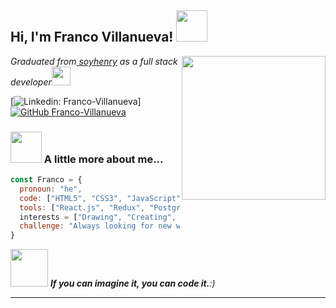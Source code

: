 <h2> Hi, I'm Franco Villanueva! <img src="https://media.giphy.com/media/mGcNjsfWAjY5AEZNw6/giphy.gif" width="50"></h2>
<img align='right' src="https://w7.pngwing.com/pngs/120/484/png-transparent-web-development-digital-marketing-web-design-search-engine-optimization-logo-web-development-blue-angle-web-design-thumbnail.png" width="230">
<p><em>Graduated from<a href="https://www.soyhenry.com/"> soyhenry</a> as a full stack developer<img src="https://media.giphy.com/media/fYSnHlufseco8Fh93Z/giphy.gif" width="30">
</em></p>

[![Linkedin: Franco-Villanueva](https://www.linkedin.com/in/franco-villanueva-b72b95237/)]
[![GitHub Franco-Villanueva](https://img.shields.io/github/followers/thaiane?label=follow&style=social)](https://github.com/Franco-Villanueva)


### <img src="https://media.giphy.com/media/VgCDAzcKvsR6OM0uWg/giphy.gif" width="50"> A little more about me...  

```javascript
const Franco = {
  pronoun: "he",
  code: ["HTML5", "CSS3", "JavaScript"],
  tools: ["React.js", "Redux", "PostgreSQL", "Express.js", "Node.js", "Git & GitHub", "Figma"],
  interests = ["Drawing", "Creating", "Imagining", "Clean code"],
  challenge: "Always looking for new ways to improve my skills and learn emerging technologies"
}
```

<img src="https://media.giphy.com/media/LnQjpWaON8nhr21vNW/giphy.gif" width="60"> <em><b>If you can imagine it, you can code it.</b>:)</em>

---

